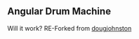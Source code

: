 Angular Drum Machine
---------------------
Will it work?
RE-Forked from [dougjohnston](https://github.com/dougjohnston/angular-drum-machine)
